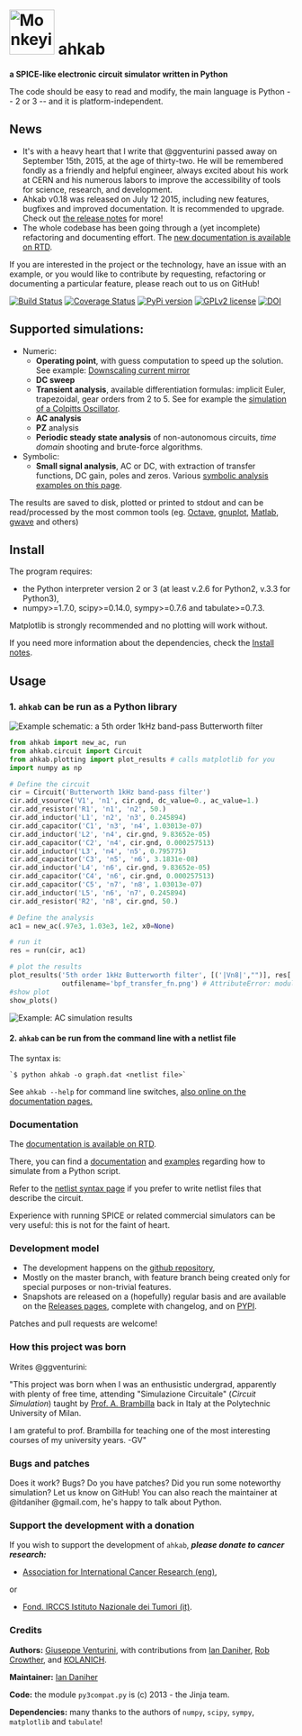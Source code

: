 <img src="https://rawgithub.com/ahkab/ahkab/master/doc/images/logo_small.png" alt="Monkeying around" style="width: 80px;"/> ahkab
=================================================================================================================================

**a SPICE-like electronic circuit simulator written in Python**

The code should be easy to read and modify, the main language is Python -- 2 or 3 -- and it is platform-independent.

News
-----

-   It's with a heavy heart that I write that @ggventurini passed away on September 15th, 2015, at the age of thirty-two. He will be remembered fondly as a friendly and helpful engineer, always excited about his work at CERN and his numerous labors to improve the accessibility of tools for science, research, and development. 
-   Ahkab v0.18 was released on July 12 2015, including new features, bugfixes and improved documentation. It is recommended to upgrade. Check out [the release notes](https://github.com/ahkab/ahkab/releases/tag/v0.18) for more!
-   The whole codebase has been going through a (yet incomplete) refactoring and documenting effort. The [new documentation is available on RTD](http://ahkab.readthedocs.org/en/latest/).

If you are interested in the project or the technology, have an issue with an example, or you would like to contribute by requesting, refactoring or documenting a particular feature, please reach out to us on GitHub!

[![Build Status](https://travis-ci.org/ahkab/ahkab.png?branch=master)](https://travis-ci.org/ahkab/ahkab) [![Coverage Status](https://coveralls.io/repos/ahkab/ahkab/badge.png?branch=master)](https://coveralls.io/r/ahkab/ahkab?branch=master) [![PyPi version](http://img.shields.io/badge/version-0.18-brightgreen.png)](https://pypi.python.org/pypi/ahkab/) [![GPLv2 license](http://img.shields.io/badge/license-GPL%20v2-brightgreen.png)](https://raw.githubusercontent.com/ahkab/ahkab/master/LICENSE)
[![DOI](https://zenodo.org/badge/doi/10.5281/zenodo.19967.svg)](http://dx.doi.org/10.5281/zenodo.19967)

Supported simulations:
----------------------

-   Numeric:
    -   **Operating point**, with guess computation to speed up the solution. See example: [Downscaling current mirror](https://ahkab.readthedocs.org/en/latest/examples/OP_simulation.html)
    -   **DC sweep**
    -   **Transient analysis**, available differentiation formulas: implicit Euler, trapezoidal, gear orders from 2 to 5. See for example the [simulation of a Colpitts Oscillator](https://ahkab.readthedocs.org/en/latest/examples/Transient-Example.html).
    -   **AC analysis**
    -   **PZ** analysis
    -   **Periodic steady state analysis** of non-autonomous circuits, *time* *domain* shooting and brute-force algorithms.
-   Symbolic:
    -   **Small signal analysis**, AC or DC, with extraction of transfer functions, DC gain, poles and zeros. Various [symbolic analysis examples on this page](https://ahkab.readthedocs.org/en/latest/examples/Symbolic-simulation.html).

The results are saved to disk, plotted or printed to stdout and can be read/processed by the most common tools (eg. [Octave](http://www.gnu.org/software/octave/), [gnuplot](http://www.gnuplot.info/), [Matlab](http://www.mathworks.com/products/matlab/), [gwave](http://www.telltronics.org/software/gwave/) and others)

Install
-------

The program requires:

-   the Python interpreter version 2 or 3 (at least v.2.6 for Python2, v.3.3 for Python3),
-   numpy>=1.7.0, scipy>=0.14.0, sympy>=0.7.6 and tabulate>=0.7.3.

Matplotlib is strongly recommended and no plotting will work without.

If you need more information about the dependencies, check the [Install notes](https://ahkab.readthedocs.org/en/latest/help/Install-Notes.html).

Usage
-----

### 1. `ahkab` can be run as a Python library

<img src="https://rawgithub.com/ahkab/ahkab/master/doc/images/readme_example/pbf.svg" alt="Example schematic: a 5th order 1kHz band-pass Butterworth filter"/>

```python
from ahkab import new_ac, run
from ahkab.circuit import Circuit
from ahkab.plotting import plot_results # calls matplotlib for you
import numpy as np

# Define the circuit
cir = Circuit('Butterworth 1kHz band-pass filter')
cir.add_vsource('V1', 'n1', cir.gnd, dc_value=0., ac_value=1.)
cir.add_resistor('R1', 'n1', 'n2', 50.)
cir.add_inductor('L1', 'n2', 'n3', 0.245894)
cir.add_capacitor('C1', 'n3', 'n4', 1.03013e-07)
cir.add_inductor('L2', 'n4', cir.gnd, 9.83652e-05)
cir.add_capacitor('C2', 'n4', cir.gnd, 0.000257513)
cir.add_inductor('L3', 'n4', 'n5', 0.795775)
cir.add_capacitor('C3', 'n5', 'n6', 3.1831e-08)
cir.add_inductor('L4', 'n6', cir.gnd, 9.83652e-05)
cir.add_capacitor('C4', 'n6', cir.gnd, 0.000257513)
cir.add_capacitor('C5', 'n7', 'n8', 1.03013e-07)
cir.add_inductor('L5', 'n6', 'n7', 0.245894)
cir.add_resistor('R2', 'n8', cir.gnd, 50.)

# Define the analysis
ac1 = new_ac(.97e3, 1.03e3, 1e2, x0=None)

# run it
res = run(cir, ac1)

# plot the results
plot_results('5th order 1kHz Butterworth filter', [('|Vn8|',"")], res['ac'],
             outfilename='bpf_transfer_fn.png') # AttributeError: module 'pylab' has no attribute 'hold' will occur if you matplotlib version >= 3.0,you may delete it
#show plot
show_plots()
```

<img src="https://rawgithub.com/ahkab/ahkab/master/doc/images/readme_example/bpf_results.svg" alt="Example: AC simulation results"/>

#### 2. `ahkab` can be run from the command line with a netlist file

The syntax is:

    `$ python ahkab -o graph.dat <netlist file>`

See `ahkab --help` for command line switches, [also online on the documentation pages.](http://ahkab.readthedocs.org/en/latest/help/Command-Line-Help.html)

### Documentation

The [documentation is available on RTD](http://ahkab.readthedocs.org/en/latest/).

There, you can find a [documentation](http://ahkab.readthedocs.org/en/latest/ahkab.html) and [examples](http://ahkab.readthedocs.org/en/latest/examples/Python_API.html) regarding how to simulate from a Python script.

Refer to the [netlist syntax page](http://ahkab.readthedocs.org/en/latest/help/Netlist-Syntax.html) if you prefer to write netlist files that describe the circuit.

Experience with running SPICE or related commercial simulators can be very useful: this is not for the faint of heart.

### Development model

-   The development happens on the [github repository](https://github.com/ahkab/ahkab),
-   Mostly on the master branch, with feature branch being created only for special purposes or non-trivial features.
-   Snapshots are released on a (hopefully) regular basis and are available on the [Releases pages](https://github.com/ahkab/ahkab/releases), complete with changelog, and on [PYPI](https://pypi.python.org/pypi/ahkab/).

Patches and pull requests are welcome!

### How this project was born

Writes @ggventurini:

"This project was born when I was an enthusistic undergrad, apparently with plenty of free time, attending "Simulazione Circuitale" (*Circuit Simulation*) taught by [Prof. A. Brambilla](http://brambilla.dei.polimi.it/) back in Italy at the Polytechnic University of Milan.

I am grateful to prof. Brambilla for teaching one of the most interesting courses of my university years. -GV"

### Bugs and patches

Does it work? Bugs? Do you have patches? Did you run some noteworthy simulation? Let us know on GitHub! You can also reach the maintainer at @itdaniher @gmail.com, he's happy to talk about Python.

### Support the development with a donation

If you wish to support the development of `ahkab`, ***please donate to cancer research:***

-   [Association for International Cancer Research (eng)](http://www.aicr.org.uk/donate.aspx),

or

-   [Fond. IRCCS Istituto Nazionale dei Tumori (it)](http://www.istitutotumori.mi.it/modules.php?name=Content&pa=showpage&pid=24).

### Credits

**Authors:** [Giuseppe Venturini](https://github.com/ggventurini), with contributions from [Ian Daniher](https://github.com/itdaniher), [Rob Crowther](https://github.com/weilawei), and [KOLANICH](https://github.com/KOLANICH).

**Maintainer:** [Ian Daniher](https://github.com/itdaniher)

**Code:** the module `py3compat.py` is (c) 2013 - the Jinja team.

**Dependencies:** many thanks to the authors of `numpy`, `scipy`, `sympy`, ``matplotlib`` and ``tabulate``!

